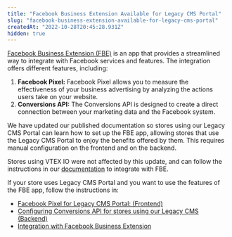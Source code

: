 ```yaml
---
title: "Facebook Business Extension Available for Legacy CMS Portal"
slug: "facebook-business-extension-available-for-legacy-cms-portal"
createdAt: "2022-10-28T20:45:28.931Z"
hidden: true
---
```

[Facebook Business Extension (FBE)](https://developers.facebook.com/products/business-apps/?locale=en_US) is an app that provides a streamlined way to integrate with Facebook services and features. The integration offers different features, including:

1. **Facebook Pixel:** Facebook Pixel allows you to measure the effectiveness of your business advertising by analyzing the actions users take on your website.
2. **Conversions API:** The Conversions API is designed to create a direct connection between your marketing data and the Facebook system.

We have updated our published documentation so stores using our Legacy CMS Portal can learn how to set up the FBE app, allowing stores that use the Legacy CMS Portal to enjoy the benefits offered by them. This requires manual configuration on the frontend and on the backend.

Stores using VTEX IO were not affected by this update, and can follow the instructions in our [documentation](https://developers.vtex.com/docs/guides/vtex-facebook-fbe) to integrate with FBE.

If your store uses Legacy CMS Portal and you want to use the features of the FBE app, follow the instructions in:

- [Facebook Pixel for Legacy CMS Portal: (Frontend)](https://developers.vtex.com/docs/guides/vtex-facebook-fbe#facebook-pixel-for-legacy-cms-portal-frontend)
- [Configuring Conversions API for stores using our Legacy CMS (Backend)](https://developers.vtex.com/docs/guides/vtex-facebook-fbe#configuring-conversions-api-for-stores-using-our-legacy-cms-backend)
- [Integration with Facebook Business Extension](https://help.vtex.com/en/tracks/integracao-com-o-facebook-business-extension--2hS3ANSZ7vlHCcba4h7k8D)
